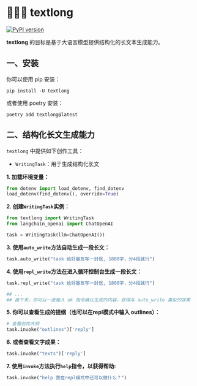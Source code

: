 # 🦜🦜🦜 textlong
[![PyPI version](https://img.shields.io/pypi/v/textlong.svg)](https://pypi.org/project/textlong/)

**textlong** 的目标是基于大语言模型提供结构化的长文本生成能力。

## 一、安装

你可以使用 pip 安装：
```
pip install -U textlong
```

或者使用 poetry 安装：
```
poetry add textlong@latest
```

## 二、结构化长文生成能力

`textlong` 中提供如下创作工具：

- `WritingTask`：用于生成结构化长文

**1. 加载环境变量：**

```python
from dotenv import load_dotenv, find_dotenv
load_dotenv(find_dotenv(), override=True)
```

**2. 创建`WritingTask`实例：**

```python
from textlong import WritingTask
from langchain_openai import ChatOpenAI

task = WritingTask(llm=ChatOpenAI())
```

**3. 使用`auto_write`方法自动生成一段长文：**

```python
task.auto_write("task 给好基友写一封信, 1800字，分4段就行")
```

**4. 使用`repl_write`方法在进入循环控制台生成一段长文：**

```python
task.repl_write("task 给好基友写一封信, 1800字，分4段就行")

## ...
## 接下来，你可以一直输入 ok 指令确认生成的内容，获得与 auto_write 类似的效果
```

**5. 你可以查看生成的提纲（也可以在repl模式中输入 outlines）：**

```python
# 查看创作大纲
task.invoke("outlines")['reply']
```

**6. 或者查看文字成果：**

```python
task.invoke("texts")['reply']
```

**7. 使用`invoke`方法执行`help`指令，以获得帮助:**

```python
task.invoke("help 我在repl模式中还可以做什么？")
```

